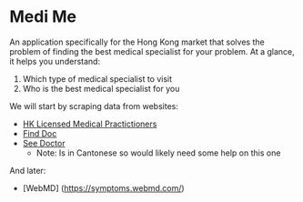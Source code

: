 # Medi Me

An application specifically for the Hong Kong market that solves the problem of finding the best medical specialist for your problem.
At a glance, it helps you understand:

1. Which type of medical specialist to visit
2. Who is the best medical specialist for you

We will start by scraping data from websites:
- [HK Licensed Medical Practictioners](https://www.mchk.org.hk/english/list_register/list.php?page=3&ipp=20&type=L)
- [Find Doc](https://www.finddoc.com/en/doctors)
- [See Doctor](https://www.seedoctor.com.hk/dr_detail-1.asp?dr_doctor=2724)
    - Note: Is in Cantonese so would likely need some help on this one

And later:
- [WebMD] (https://symptoms.webmd.com/)
